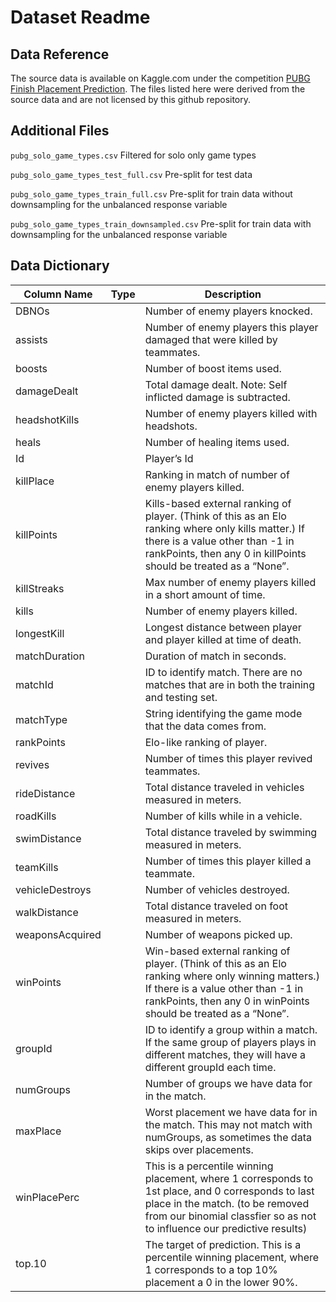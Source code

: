 # Dataset Readme

## Data Reference

The source data is available on Kaggle.com under the competition [PUBG Finish Placement Prediction](https://www.kaggle.com/c/pubg-finish-placement-prediction/overview). The files listed here were derived from the source data and are not licensed by this github repository.


## Additional Files

`pubg_solo_game_types.csv`  Filtered for solo only game types

`pubg_solo_game_types_test_full.csv`  Pre-split for test data

`pubg_solo_game_types_train_full.csv`  Pre-split for train data without downsampling for the unbalanced response variable

`pubg_solo_game_types_train_downsampled.csv`  Pre-split for train data with downsampling for the unbalanced response variable




## Data Dictionary

Column Name      |Type           |Description
-----------------|---------------|-------------------------------------------------
DBNOs            |               |Number of enemy players knocked.
assists          |               |Number of enemy players this player damaged that were killed by teammates.
boosts           |               |Number of boost items used.
damageDealt      |               |Total damage dealt. Note: Self inflicted damage is subtracted.
headshotKills    |               |Number of enemy players killed with headshots.
heals            |               |Number of healing items used.
Id               |               |Player’s Id
killPlace        |               |Ranking in match of number of enemy players killed.
killPoints       |               |Kills-based external ranking of player. (Think of this as an Elo ranking where only kills matter.) If there is a value other than -1 in rankPoints, then any 0 in killPoints should be treated as a “None”.
killStreaks      |               |Max number of enemy players killed in a short amount of time.
kills            |               |Number of enemy players killed.
longestKill      |               |Longest distance between player and player killed at time of death. 
matchDuration    |               |Duration of match in seconds.
matchId          |               |ID to identify match. There are no matches that are in both the training and testing set.
matchType        |               |String identifying the game mode that the data comes from. 
rankPoints       |               |Elo-like ranking of player. 
revives          |               |Number of times this player revived teammates.
rideDistance     |               |Total distance traveled in vehicles measured in meters.
roadKills        |               |Number of kills while in a vehicle.
swimDistance     |               |Total distance traveled by swimming measured in meters.
teamKills        |               |Number of times this player killed a teammate.
vehicleDestroys  |               |Number of vehicles destroyed.
walkDistance     |               |Total distance traveled on foot measured in meters.
weaponsAcquired  |               |Number of weapons picked up.
winPoints        |               |Win-based external ranking of player. (Think of this as an Elo ranking where only winning matters.) If there is a value other than -1 in rankPoints, then any 0 in winPoints should be treated as a “None”.
groupId          |               |ID to identify a group within a match. If the same group of players plays in different matches, they will have a different groupId each time.
numGroups        |               |Number of groups we have data for in the match.
maxPlace         |               |Worst placement we have data for in the match. This may not match with numGroups, as sometimes the data skips over placements.
winPlacePerc     |               |This is a percentile winning placement, where 1 corresponds to 1st place, and 0 corresponds to last place in the match. (to be removed from our binomial classfier so as not to influence our predictive results)
top.10           |               |The target of prediction. This is a percentile winning placement, where 1 corresponds to a top 10% placement a 0 in the lower 90%.